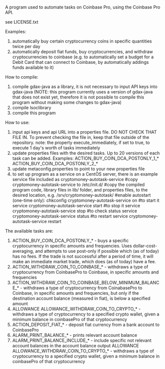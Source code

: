 A program used to automate tasks on Coinbase Pro, using the Coinbase Pro API.

see LICENSE.txt

Examples:
1) automatically buy certain cryptocurrency coins in specific quantities twice per day
2) automatically deposit fiat funds, buy cryptocurrencies, and withdraw cryptocurrencies to coinbase (e.g. to automatically set a budget for a Debit Card that can connect to Coinbase, by automatically addings funds available to it)


How to compile:
1) compile gdax-java as a library, it is not necessary to input API keys into gdax-java (NOTE: this program currently uses a version of gdax-java that does not exist yet, therefore it is not possible to compile this program without making some changes to gdax-java)
2) compile lsoclibrary
3) compile this program


How to use:
1) input api keys and api URL into a properties file.  DO NOT CHECK THAT FILE IN.  To prevent checking the file in, keep that file outside of the repository.
 note: the property execute_immediately, if set to true, to execute 1 day's worth of tasks immediately
2) update properties files with the desired tasks.  Up to 20 versions of each task can be added.  Examples:
ACTION_BUY_COIN_DCA_POSTONLY_1_*
ACTION_BUY_COIN_DCA_POSTONLY_2_*
3) update metaconfig.properties to point to your new properties file
4) to set up program as a service on a CentOS server, there is an example service file included as cryptomoney-autotask-service 
#copy cryptomoney-autotask-service to /etc/init.d/
#copy the compiled program code, library files in lib/ folder, and properties files, to the desired location, e.g. /srv/cryptomoney-autotask/
#enable autostart (one-time only):
chkconfig cryptomoney-autotask-service on
#to start it
service cryptomoney-autotask-service start
#to stop it
service cryptomoney-autotask-service stop
#to check status
service cryptomoney-autotask-service status
#to restart
service cryptomoney-autotask-service restart


The available tasks are:
1) ACTION_BUY_COIN_DCA_POSTONLY_* - buys a specific cryptocurrency in specific amounts and frequencies.  Uses dollar-cost-averaging, and attempts to use post-only if possible which (as of today) has no fees.  If the trade is not successful after a period of time, it will make an immediate market trade, which does (as of today) have a fee.
2) ACTION_WITHDRAW_COIN_TO_COINBASE_* - withdraws a type of cryptocurrency from CoinbasePro to Coinbase, in specific amounts and frequencies
3) ACTION_WITHDRAW_COIN_TO_COINBASE_BELOW_MINIMUM_BALANCE_* - withdraws a type of cryptocurrency from CoinabasePro to Coinbase, in specific amounts and frequencies, but only if the destination account balance (measured in fiat), is below a specified amount
4) ALLOWANCE ALLOWANCE_WITHDRAW_COIN_TO_CRYPTO_* - withdraws a type of cryptocurrency to a specified crypto wallet, given a minimum balance in coinbasePro of that cryptocurrency
5) ACTION_DEPOSIT_FIAT_* - deposit fiat currency from a bank account to CoinbasePro
6) ALARM_PRINT_BALANCE_* - prints relevant account balance
7) ALARM_PRINT_BALANCE_INCLUDE_* - include specific not relevant account balances in the account balance output
ALLOWANCE ALLOWANCE_WITHDRAW_COIN_TO_CRYPTO_* - withdraws a type of cryptocurrency to a specified crypto wallet, given a minimum balance in coinbasePro of that cryptocurrency


 
